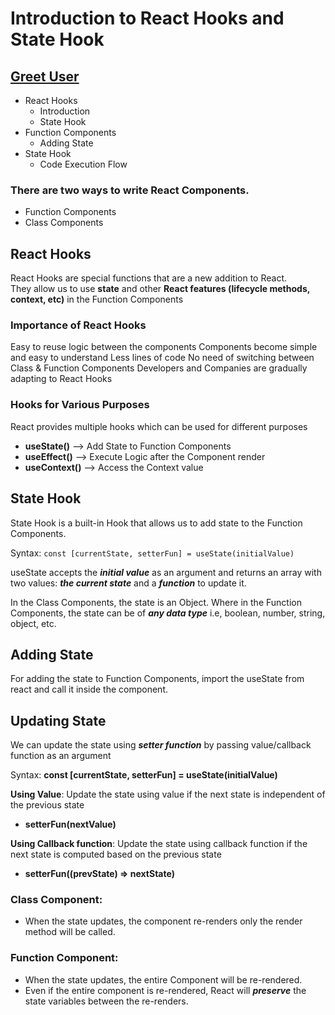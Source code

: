 # Introduction to React Hooks and State Hook
## [Greet User](https://sspgreetuser.ccbp.tech/)

- React Hooks
  - Introduction
  - State Hook
- Function Components
  - Adding State
- State Hook
  - Code Execution Flow

### There are two ways to write React Components.
- Function Components
- Class Components
  
## React Hooks
React Hooks are special functions that are a new addition to React.<br/>
They allow us to use **state** and other **React features (lifecycle methods, context, etc)** in the Function Components

### Importance of React Hooks
Easy to reuse logic between the components
Components become simple and easy to understand
Less lines of code
No need of switching between Class & Function Components
Developers and Companies are gradually adapting to React Hooks
### Hooks for Various Purposes
React provides multiple hooks which can be used for different purposes <br/>

- **useState()**   -->	 Add State to Function Components <br/>
- **useEffect()**	 -->   Execute Logic after the Component render <br/>
- **useContext()** -->   Access the Context value <br/>

## State Hook
State Hook is a built-in Hook that allows us to add state to the Function Components.

Syntax: `const [currentState, setterFun] = useState(initialValue)`

useState accepts the ***initial value*** as an argument and returns an array with two values: ***the current state*** and a ***function*** to update it.

In the Class Components, the state is an Object. Where in the Function Components, the state can be of ***any data type*** i.e, boolean, number, string, object, etc.

## Adding State
For adding the state to Function Components, import the useState from react and call it inside the component.

## Updating State
We can update the state using ***setter function*** by passing value/callback function as an argument

Syntax: **const [currentState, setterFun] = useState(initialValue)**

**Using Value**: Update the state using value if the next state is independent of the previous state

- **setterFun(nextValue)**

**Using Callback function**: Update the state using callback function if the next state is computed based on the previous state

- **setterFun((prevState) => nextState)**

### Class Component:

- When the state updates, the component re-renders only the render method will be called.

### Function Component:

- When the state updates, the entire Component will be re-rendered.
- Even if the entire component is re-rendered, React will ***preserve*** the state variables between the re-renders.
